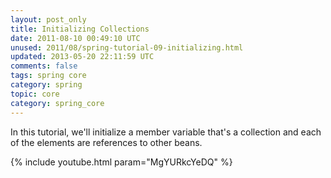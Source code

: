 ```yaml
---           
layout: post_only
title: Initializing Collections
date: 2011-08-10 00:49:10 UTC
unused: 2011/08/spring-tutorial-09-initializing.html
updated: 2013-05-20 22:11:59 UTC
comments: false
tags: spring core
category: spring
topic: core
category: spring_core
---
```


In this tutorial, we'll initialize a member variable that's a collection and each of the elements are references to other beans.

{% include youtube.html param="MgYURkcYeDQ" %}